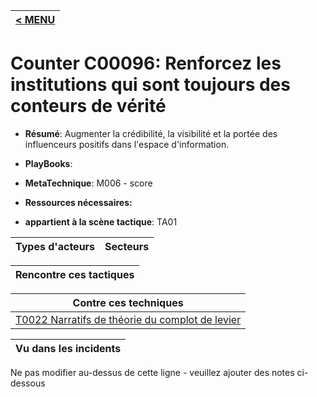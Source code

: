 |[< MENU](../README.md)|
|---|
# Counter C00096: Renforcez les institutions qui sont toujours des conteurs de vérité

* **Résumé**: Augmenter la crédibilité, la visibilité et la portée des influenceurs positifs dans l'espace d'information.

* **PlayBooks**:

* **MetaTechnique**: M006 - score

* **Ressources nécessaires:**

* **appartient à la scène tactique**: TA01


|Types d'acteurs |Secteurs |
|----------- |------- |



|Rencontre ces tactiques |
|---------------------- |



|Contre ces techniques |
|------------------------- |
|[T0022 Narratifs de théorie du complot de levier](../../generated_pages/techniques/T0022.md) |



|Vu dans les incidents |
|----------------- |


Ne pas modifier au-dessus de cette ligne - veuillez ajouter des notes ci-dessous